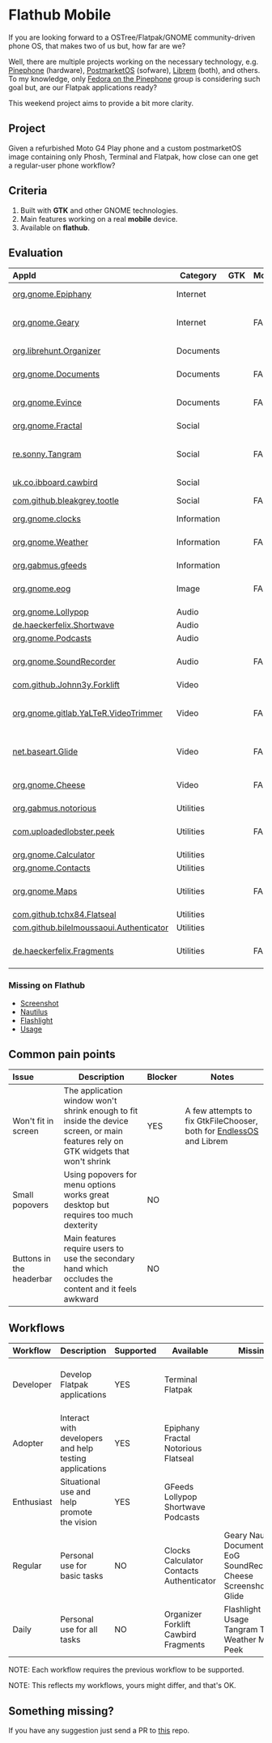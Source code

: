 # Flathub Mobile

If you are looking forward to a OSTree/Flatpak/GNOME community-driven phone OS, that makes two of us but, how far are we?

Well, there are multiple projects working on the necessary technology, e.g. [Pinephone](https://www.pine64.org/pinephone/) (hardware), [PostmarketOS](https://postmarketos.org/) (sofware), [Librem](https://puri.sm/products/librem-5/) (both), and others. To my knowledge, only [Fedora on the Pinephone](https://discussion.fedoraproject.org/t/pinephone-fedora-on-mobile/17149) group is considering such goal but, are our Flatpak applications ready?

This weekend project aims to provide a bit more clarity.

## Project

Given a refurbished Moto G4 Play phone and a custom postmarketOS image containing only Phosh, Terminal and Flatpak, how close can one get a regular-user phone workflow?

## Criteria

1. Built with **GTK** and other GNOME technologies.
2. Main features working on a real **mobile** device.
3. Available on **flathub**.

## Evaluation

|AppId|Category|GTK|Mobile|Flathub|Issues|Notes|
|:--- |---|---|---|---|---|---|
|[org.gnome.Epiphany](https://flathub.org/apps/details/org.gnome.Epiphany)|Internet| | | | |Videos performance|
|[org.gnome.Geary](https://flathub.org/apps/details/org.gnome.Geary)|Internet| |FAIL| |Won't fit in screen| |
|[org.librehunt.Organizer](https://flathub.org/apps/details/org.librehunt.Organizer)|Documents| | | | |Only for moving files|
|[org.gnome.Documents](https://flathub.org/apps/details/org.gnome.Documents)|Documents| |FAIL| |Won't start| |
|[org.gnome.Evince](https://flathub.org/apps/details/org.gnome.Evince)|Documents| |FAIL| |Won't fit in screen| |
|[org.gnome.Fractal](https://flathub.org/apps/details/org.gnome.Fractal)|Social| | | | | |
|[re.sonny.Tangram](https://flathub.org/apps/details/re.sonny.Tangram)|Social| |FAIL| |Won't fit in screen|For non-GTK messaging applications|
|[uk.co.ibboard.cawbird](https://flathub.org/apps/details/uk.co.ibboard.cawbird)|Social| | | | | |
|[com.github.bleakgrey.tootle](https://flathub.org/apps/details/com.github.bleakgrey.tootle)|Social| |FAIL| |Won't respond| |
|[org.gnome.clocks](https://flathub.org/apps/details/org.gnome.clocks)|Information| | | | | |
|[org.gnome.Weather](https://flathub.org/apps/details/org.gnome.Weather)|Information| |FAIL| |Won't fit in screen| |
|[org.gabmus.gfeeds](https://flathub.org/apps/details/org.gabmus.gfeeds)|Information| | | | | |
|[org.gnome.eog](https://flathub.org/apps/details/org.gnome.eog)|Image| |FAIL| |Won't fit in screen| 
|[org.gnome.Lollypop](https://flathub.org/apps/details/org.gnome.Lollypop)|Audio| | | | | |
|[de.haeckerfelix.Shortwave](https://flathub.org/apps/details/de.haeckerfelix.Shortwave)|Audio| | | | | |
|[org.gnome.Podcasts](https://flathub.org/apps/details/org.gnome.Podcasts)|Audio| | | | | |
|[org.gnome.SoundRecorder](https://flathub.org/apps/details/org.gnome.SoundRecorder)|Audio| |FAIL| |Won't fit in screen|Check nightly version|
|[com.github.Johnn3y.Forklift](https://flathub.org/apps/details/com.github.Johnn3y.Forklift)|Video| | | | | |
|[org.gnome.gitlab.YaLTeR.VideoTrimmer](https://flathub.org/apps/details/org.gnome.gitlab.YaLTeR.VideoTrimmer)|Video| |FAIL| |Won't show file chooser| |
|[net.baseart.Glide](https://flathub.org/apps/details/net.baseart.Glide)|Video| |FAIL| |Won't fit in screen| |
|[org.gnome.Cheese](https://flathub.org/apps/details/org.gnome.Cheese)|Video| |FAIL| |Won't fit in screen| |
|[org.gabmus.notorious](https://flathub.org/apps/details/org.gabmus.notorious)|Utilities| | | | | |
|[com.uploadedlobster.peek](https://flathub.org/apps/details/com.uploadedlobster.peek)|Utilities| |FAIL| |Won't fit in screen| |
|[org.gnome.Calculator](https://flathub.org/apps/details/org.gnome.Calculator)|Utilities| | | | | |
|[org.gnome.Contacts](https://flathub.org/apps/details/org.gnome.Contacts)|Utilities| | | | | |
|[org.gnome.Maps](https://flathub.org/apps/details/org.gnome.Maps)|Utilities| |FAIL| |Won't fit in screen| |
|[com.github.tchx84.Flatseal](https://flathub.org/apps/details/com.github.tchx84.Flatseal)|Utilities| | | | | |
|[com.github.bilelmoussaoui.Authenticator](https://flathub.org/apps/details/com.github.bilelmoussaoui.Authenticator)|Utilities| | | | | |
|[de.haeckerfelix.Fragments](https://flathub.org/apps/details/de.haeckerfelix.Fragments)|Utilities| |FAIL| |Won't fit in screen| |

### Missing on Flathub

* [Screenshot](https://gitlab.gnome.org/GNOME/gnome-screenshot)
* [Nautilus](https://gitlab.gnome.org/GNOME/nautilus)
* [Flashlight](https://puri.sm/posts/easy-librem-5-app-development-flashlight/)
* [Usage](https://gitlab.gnome.org/GNOME/gnome-usage)

## Common pain points

|Issue|Description|Blocker|Notes|
|:--- |---|---|---|
|Won't fit in screen|The application window won't shrink enough to fit inside the device screen, or main features rely on GTK widgets that won't shrink|YES|A few attempts to fix GtkFileChooser, both for [EndlessOS](https://github.com/endlessm/gtk/commits/eos3.1) and Librem|
|Small popovers|Using popovers for menu options works great desktop but requires too much dexterity|NO| |
|Buttons in the headerbar|Main features require users to use the secondary hand which occludes the content and it feels awkward|NO| |

## Workflows

|Workflow|Description|Supported|Available|Missing|Notes|
|:--- |---|---|---|---|---|
|Developer|Develop Flatpak applications|YES|Terminal Flatpak| |Develop on computer, build on the phone, e.g. using ssh|
|Adopter|Interact with developers and help testing applications|YES|Epiphany Fractal Notorious Flatseal| | |
|Enthusiast|Situational use and help promote the vision|YES|GFeeds Lollypop Shortwave Podcasts| |These applications are great examples|
|Regular|Personal use for basic tasks|NO|Clocks Calculator Contacts Authenticator|Geary Nautilus Documents EoG SoundRecorder Cheese Screenshot Glide| |
|Daily|Personal use for all tasks|NO|Organizer Forklift Cawbird Fragments|Flashlight Usage Tangram Tootle Weather Maps Peek| |

NOTE: Each workflow requires the previous workflow to be supported.

NOTE: This reflects my workflows, yours might differ, and that's OK.

## Something missing?

If you have any suggestion just send a PR to [this](https://github.com/tchx84/flathub-mobile) repo.
